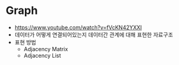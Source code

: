 # Graph
* https://www.youtube.com/watch?v=fVcKN42YXXI
* 데이터가 어떻게 연결되어있는지 데이터간 관계에 대해 표현한 자료구조
* 표현 방법
  * Adjacency Matrix
  * Adjacency List
